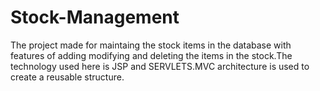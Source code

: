 # Stock-Management
The project made for maintaing the stock items in the database with features of adding modifying and deleting the items in the stock.The technology used here is JSP and SERVLETS.MVC architecture is used to create a reusable structure.
